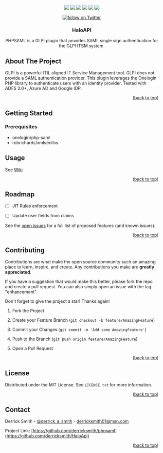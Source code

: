 <a  name="readme-top"></a>

<p align="center">
    <a href="https://github.com/derricksmith/phpsaml/contributors" alt="Contributors">
        <img src="https://img.shields.io/github/contributors/derricksmith/phpsaml.svg?style=for-the-badge" /></a>
    <a href="https://github.com/derricksmith/phpsaml/network/members" alt="Forks">
        <img src="https://img.shields.io/github/forks/derricksmith/phpsaml.svg?style=for-the-badge" /></a>
    <a href="https://github.com/derricksmith/phpsaml/stargazers" alt="Stars">
        <img src="https://img.shields.io/github/stars/derricksmith/phpsaml.svg?style=for-the-badge" /></a>
    <a href="https://github.com/derricksmith/phpsaml/issues" alt="Issues">
        <img src="https://img.shields.io/github/issues/derricksmith/phpsaml.svg?style=for-the-badge" /></a>
    <a href="https://github.com/derricksmith/phpsaml/blob/master/LICENSE.txt" alt="License">
        <img src="https://img.shields.io/github/license/derricksmith/phpsaml.svg?style=for-the-badge" /></a>
    <a href="https://www.linkedin.com/in/derrick-smith-cissp-cism-9b355b56/">
        <img src="https://img.shields.io/badge/-LinkedIn-black.svg?style=for-the-badge&logo=linkedin&colorB=555" /></a>
</p>

<p align="center">
    <a href="https://twitter.com/intent/follow?screen_name=derrick_a_smith">
        <img src="https://img.shields.io/twitter/follow/derrick_a_smith?style=social&logo=twitter"
            alt="follow on Twitter"></a>
</p>


<div  align="center">

<h3  align="center">HaloAPI</h3>
  
PHPSAML is a GLPI plugin that provides SAML single sign authentication for the GLPI ITSM system. 

</div>


<!-- ABOUT THE PROJECT -->

## About The Project


GLPI is a powerful ITIL aligned IT Service Management tool.  GLPI does not provide a SAML authentication provider.  This plugin leverages the Onelogin PHP library to authenticate users with an identity provider. Tested with ADFS 2.0+, Azure AD and Google IDP. 

  

<p  align="right">(<a  href="#readme-top">back to top</a>)</p>



<!-- GETTING STARTED -->

## Getting Started


### Prerequisites

* onelogin/php-saml
* robrichards/xmlseclibs


<!-- USAGE EXAMPLES -->

## Usage

See [Wiki](https://github.com/derricksmith/phpsaml/wiki)

<p  align="right">(<a  href="#readme-top">back to top</a>)</p>

  

<!-- ROADMAP -->

## Roadmap

  

- [ ] JIT Rules enforcement

- [ ] Update user fields from claims



  

See the [open issues](https://github.com/derricksmith/phpsaml/issues) for a full list of proposed features (and known issues).

  

<p  align="right">(<a  href="#readme-top">back to top</a>)</p>

  
  
  

<!-- CONTRIBUTING -->

## Contributing

  

Contributions are what make the open source community such an amazing place to learn, inspire, and create. Any contributions you make are **greatly appreciated**.

  

If you have a suggestion that would make this better, please fork the repo and create a pull request. You can also simply open an issue with the tag "enhancement".

Don't forget to give the project a star! Thanks again!

  

1. Fork the Project

2. Create your Feature Branch (`git checkout -b feature/AmazingFeature`)

3. Commit your Changes (`git commit -m 'Add some AmazingFeature'`)

4. Push to the Branch (`git push origin feature/AmazingFeature`)

5. Open a Pull Request

  

<p  align="right">(<a  href="#readme-top">back to top</a>)</p>

  
  
  

<!-- LICENSE -->

## License

  

Distributed under the MIT License. See `LICENSE.txt` for more information.

  

<p  align="right">(<a  href="#readme-top">back to top</a>)</p>

  
  
  

<!-- CONTACT -->

## Contact

  

Derrick Smith - [@derrick_a_smith](https://twitter.com/derrick_a_smith) - derricksmith01@msn.com

  

Project Link: [https://github.com/derricksmith/phpsaml](https://github.com/derricksmith/HaloApi)

  

<p  align="right">(<a  href="#readme-top">back to top</a>)</p>

  
  
  

<!-- ACKNOWLEDGMENTS

## Acknowledgments

* [Jordi Moraleda - PHP Rest Curl](https://github.com/jmoraleda/php-rest-curl)
  

<p  align="right">(<a  href="#readme-top">back to top</a>)</p> 

-->

  
  
  

<!-- MARKDOWN LINKS & IMAGES -->

<!-- https://www.markdownguide.org/basic-syntax/#reference-style-links -->
[contributors-shield]: https://img.shields.io/github/contributors/derricksmith/phpsaml.svg?style=for-the-badge
[contributors-url]: https://github.com/derricksmith/phpsaml/graphs/contributors
[forks-shield]: https://img.shields.io/github/forks/derricksmith/phpsaml.svg?style=for-the-badge
[forks-url]: https://github.com/derricksmith/phpsaml/network/members
[stars-shield]: https://img.shields.io/github/stars/derricksmith/phpsaml.svg?style=for-the-badge
[stars-url]: https://github.com/derricksmith/phpsaml/stargazers
[issues-shield]: https://img.shields.io/github/issues/derricksmith/phpsaml.svg?style=for-the-badge
[issues-url]: https://github.com/derricksmith/phpsaml/issues
[license-shield]: https://img.shields.io/github/license/derricksmith/phpsaml.svg?style=for-the-badge
[license-url]: https://github.com/derricksmith/phpsaml/blob/master/LICENSE.txt
[linkedin-shield]: https://img.shields.io/badge/-LinkedIn-black.svg?style=for-the-badge&logo=linkedin&colorB=555
[linkedin-url]: https://www.linkedin.com/in/derrick-smith-cissp-cism-9b355b56/
[product-screenshot]: images/screenshot.png
[Next.js]: https://img.shields.io/badge/next.js-000000?style=for-the-badge&logo=nextdotjs&logoColor=white
[Next-url]: https://nextjs.org/
[React.js]: https://img.shields.io/badge/React-20232A?style=for-the-badge&logo=react&logoColor=61DAFB
[React-url]: https://reactjs.org/
[Vue.js]: https://img.shields.io/badge/Vue.js-35495E?style=for-the-badge&logo=vuedotjs&logoColor=4FC08D
[Vue-url]: https://vuejs.org/
[Angular.io]: https://img.shields.io/badge/Angular-DD0031?style=for-the-badge&logo=angular&logoColor=white
[Angular-url]: https://angular.io/
[Svelte.dev]: https://img.shields.io/badge/Svelte-4A4A55?style=for-the-badge&logo=svelte&logoColor=FF3E00
[Svelte-url]: https://svelte.dev/
[Laravel.com]: https://img.shields.io/badge/Laravel-FF2D20?style=for-the-badge&logo=laravel&logoColor=white
[Laravel-url]: https://laravel.com
[Bootstrap.com]: https://img.shields.io/badge/Bootstrap-563D7C?style=for-the-badge&logo=bootstrap&logoColor=white
[Bootstrap-url]: https://getbootstrap.com
[JQuery.com]: https://img.shields.io/badge/jQuery-0769AD?style=for-the-badge&logo=jquery&logoColor=white
[JQuery-url]: https://jquery.com
